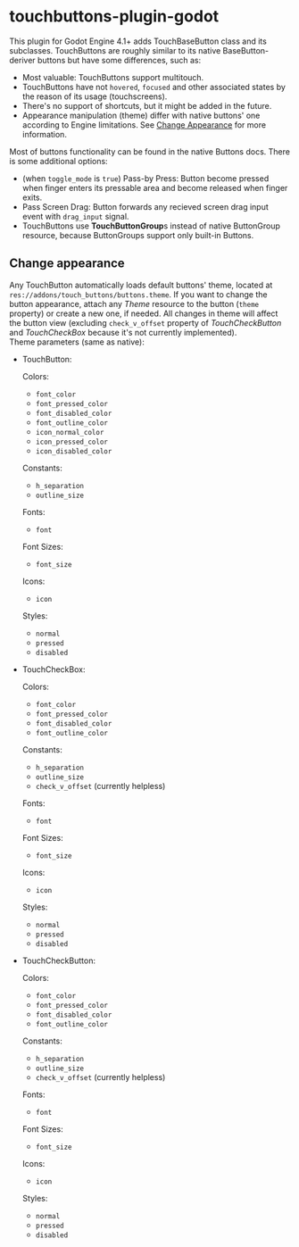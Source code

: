 # touchbuttons-plugin-godot
This plugin for Godot Engine 4.1+ adds TouchBaseButton class and its subclasses. TouchButtons are roughly similar to its native BaseButton-deriver buttons but have some differences, such as:
- Most valuable: TouchButtons support multitouch.
- TouchButtons have not `hovered`, `focused` and other associated states by the reason of its usage (touchscreens).
- There's no support of shortcuts, but it might be added in the future.
- Appearance manipulation (theme) differ with native buttons' one according to Engine limitations. See [Change Appearance](#change-appearance) for more information.

Most of buttons functionality can be found in the native Buttons docs. There is some additional options:
- (when `toggle_mode` is `true`) Pass-by Press: Button become pressed when finger enters its pressable area and become released when finger exits.
- Pass Screen Drag: Button forwards any recieved screen drag input event with `drag_input` signal.
- TouchButtons use **TouchButtonGroup**s instead of native ButtonGroup resource, because ButtonGroups support only built-in Buttons.

## Change appearance
Any TouchButton automatically loads default buttons' theme, located at `res://addons/touch_buttons/buttons.theme`.
If you want to change the button appearance, attach any *Theme* resource to the button (`theme` property) or create a new one, if needed. All changes in theme will affect the button view (excluding `check_v_offset` property of *TouchCheckButton* and *TouchCheckBox* because it's not currently implemented).
\
Theme parameters (same as native):
- TouchButton:

  Colors:
  - `font_color`
  - `font_pressed_color`
  - `font_disabled_color`
  - `font_outline_color`
  - `icon_normal_color`
  - `icon_pressed_color`
  - `icon_disabled_color`
  
  Constants:
  - `h_separation`
  - `outline_size`

  Fonts:
  - `font`
  
  Font Sizes:
  - `font_size`
  
  Icons:
  - `icon`
  
  Styles:
  - `normal`
  - `pressed`
  - `disabled`

- TouchCheckBox:

  Colors:
  - `font_color`
  - `font_pressed_color`
  - `font_disabled_color`
  - `font_outline_color`
  
  Constants:
  - `h_separation`
  - `outline_size`
  - `check_v_offset` (currently helpless)

  Fonts:
  - `font`
  
  Font Sizes:
  - `font_size`
  
  Icons:
  - `icon`
  
  Styles:
  - `normal`
  - `pressed`
  - `disabled`

- TouchCheckButton:

  Colors:
  - `font_color`
  - `font_pressed_color`
  - `font_disabled_color`
  - `font_outline_color`
  
  Constants:
  - `h_separation`
  - `outline_size`
  - `check_v_offset` (currently helpless)

  Fonts:
  - `font`
  
  Font Sizes:
  - `font_size`
  
  Icons:
  - `icon`
  
  Styles:
  - `normal`
  - `pressed`
  - `disabled`
